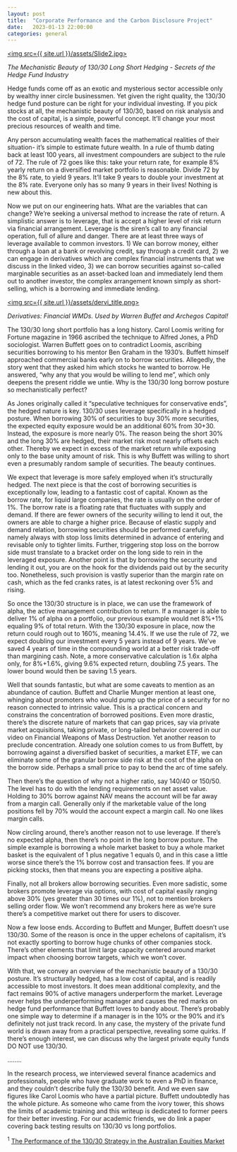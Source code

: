 ```yaml
---
layout: post
title:  "Corporate Performance and the Carbon Disclosure Project"
date:   2023-01-13 22:00:00
categories: general
---
```


[<img src={{ site.url }}/assets/Slide2.jpg>](https://www.youtube.com/watch?v=gPIYbyjGHWw)

*The Mechanistic Beauty of 130/30 Long Short Hedging - Secrets of the Hedge Fund Industry*

Hedge funds come off as an exotic and mysterious sector accessible only by wealthy inner circle businessmen.  Yet given the right quality, the 130/30 hedge fund posture can be right for your individual investing. If you pick stocks at all, the mechanistic beauty of 130/30, based on risk analysis and the cost of capital, is a simple, powerful concept. It’ll change your most precious resources of wealth and time.

Any person accumulating wealth faces the mathematical realities of their situation- it’s simple to estimate future wealth.  In a rule of thumb dating back at least 100 years, all investment compounders are subject to the rule of 72. The rule of 72 goes like this: take your return rate, for example 8% yearly return on a diversified market portfolio is reasonable.  Divide 72 by the 8% rate, to yield 9 years. It’ll take 9 years to double your investment at the 8% rate. Everyone only has so many 9 years in their lives! Nothing is new about this.

Now we put on our engineering hats.  What are the variables that can change? We’re seeking a universal method to increase the rate of return.  A simplistic answer is to leverage, that is accept a higher level of risk return via financial arrangement. Leverage is the siren’s call to any financial operation, full of allure and danger.  There are at least three ways of leverage available to common investors.  1) We can borrow money, either through a loan at a bank or revolving credit, say through a credit card, 2) we can engage in derivatives which are complex financial instruments that we discuss in the linked video, 3) we can borrow securities against so-called marginable securities as an asset-backed loan and immediately lend them out to another investor, the complex arrangement known simply as short-selling, which is a borrowing and immediate lending.

[<img src={{ site.url }}/assets/dervi_title.png>](https://youtu.be/UZx_zqN_964)

*Derivatives: Financial WMDs. Used by Warren Buffet and Archegos Capital!*

The 130/30 long short portfolio has a long history. Carol Loomis writing for Fortune magazine in 1966 ascribed the technique to Alfred Jones, a PhD sociologist.  Warren Buffett goes on to contradict Loomis, ascribing securities borrowing to his mentor Ben Graham in the 1930’s. Buffett himself approached commercial banks early on to borrow securities.  Allegedly, the story went that they asked him which stocks he wanted to borrow. He answered, “why any that you would be willing to lend me”, which only deepens the present riddle we untie.  Why is the 130/30 long borrow posture so mechanistically perfect?

As Jones originally called it “speculative techniques for conservative ends”, the hedged nature is key. 130/30 uses leverage specifically in a hedged posture.  When borrowing 30% of securities to buy 30% more securities, the expected equity exposure would be an additional 60% from 30+30. Instead, the exposure is more nearly 0%. The reason being the short 30% and the long 30% are hedged, their market risk most nearly offsets each other. Thereby we expect in excess of the market return while exposing only to the base unity amount of risk. This is why Buffett was willing to short even a presumably random sample of securities. The beauty continues.

We expect that leverage is more safely employed when it’s structurally hedged. The next piece is that the cost of borrowing securities is exceptionally low, leading to a fantastic cost of capital.  Known as the borrow rate, for liquid large companies, the rate is usually on the order of 1%. The borrow rate is a floating rate that fluctuates with supply and demand.  If there are fewer owners of the security willing to lend it out, the owners are able to charge a higher price. Because of elastic supply and demand relation, borrowing securities should be performed carefully, namely always with stop loss limits determined in advance of entering and revisable only to tighter limits.  Further, triggering stop loss on the borrow side must translate to a bracket order on the long side to rein in the leveraged exposure. Another point is that by borrowing the security and lending it out, you are on the hook for the dividends paid out by the security too.  Nonetheless, such provision is vastly superior than the margin rate on cash, which as the fed cranks rates, is at latest reckoning over 5% and rising.  

So once the 130/30 structure is in place, we can use the framework of alpha, the active management contribution to return.  If a manager is able to deliver 1% of alpha on a portfolio, our previous example would net 8%+1% equaling 9% of total return.  With the 130/30 exposure in place, now the return could rough out to 160%, meaning 14.4%. If we use the rule of 72, we expect doubling our investment every 5 years instead of 9 years. We’ve saved 4 years of time in the compounding world at a better risk trade-off than margining cash. Note, a more conservative calculation is 1.6x alpha only, for 8%+1.6%, giving 9.6% expected return, doubling 7.5 years.  The lower bound would then be saving 1.5 years.

Well that sounds fantastic, but what are some caveats to mention as an abundance of caution.  Buffett and Charlie Munger mention at least one, whinging about promoters who would pump up the price of a security for no reason connected to intrinsic value. This is a practical concern and constrains the concentration of borrowed positions. Even more drastic, there’s the discrete nature of markets that can gap prices, say via private market acquisitions, taking private, or long-tailed behavior covered in our video on Financial Weapons of Mass Destruction.  Yet another reason to preclude concentration. Already one solution comes to us from Buffett, by borrowing against a diversified basket of securities, a market ETF, we can eliminate some of the granular borrow side risk at the cost of the alpha on the borrow side.  Perhaps a small price to pay to bend the arc of time safely.

Then there’s the question of why not a higher ratio, say 140/40 or 150/50.  The level has to do with the lending requirements on net asset value.  Holding to 30% borrow against NAV means the account will be far away from a margin call.  Generally only if the marketable value of the long positions fell by 70% would the account expect a margin call.  No one likes margin calls.

Now circling around, there’s another reason not to use leverage.  If there’s no expected alpha, then there’s no point in the long borrow posture.  The simple example is borrowing a whole market basket to buy a whole market basket is the equivalent of 1 plus negative 1 equals 0, and in this case a little worse since there’s the 1% borrow cost and transaction fees.  If you are picking stocks, then that means you are expecting a positive alpha.

Finally, not all brokers allow borrowing securities.  Even more sadistic, some brokers promote leverage via options, with cost of capital easily ranging above 30% (yes greater than 30 times our 1%), not to mention brokers selling order flow.  We won’t recommend any brokers here as we’re sure there’s a competitive market out there for users to discover.

Now a few loose ends. According to Buffett and Munger, Buffett doesn’t use 130/30.  Some of the reason is once in the upper echelons of capitalism, it’s not exactly sporting to borrow huge chunks of other companies stock.  There’s other elements that limit large capacity centered around market impact when choosing borrow targets, which we won’t cover.  

With that, we convey an overview of the mechanistic beauty of a 130/30 posture. It’s structurally hedged, has a low cost of capital, and is readily accessible to most investors. It does mean additional complexity, and the fact remains 90% of active managers underperform the market. Leverage never helps the underperforming manager and causes the red marks on hedge fund performance that Buffett loves to bandy about.  There’s probably one simple way to determine if a manager is in the 10% or the 90% and it’s definitely not just track record. In any case, the mystery of the private fund world is drawn away from a practical perspective, revealing some quirks. If there’s enough interest, we can discuss why the largest private equity funds DO NOT use 130/30.

........

In the research process, we interviewed several finance academics and professionals, people who have graduate work to even a PhD in finance, and they couldn’t describe fully the 130/30 benefit. And we even saw figures like Carol Loomis who have a partial picture. Buffett undoubtedly has the whole picture. As someone who came from the ivory tower, this shows the limits of academic training and this writeup is dedicated to former peers for their better investing. For our academic friends, we do link a paper covering back testing results on 130/30 vs long portfolios.

<sup>1</sup> [The Performance of the 130/30 Strategy in the Australian Equities Market](https://papers.ssrn.com/sol3/papers.cfm?abstract_id=1181363)


